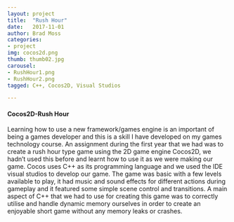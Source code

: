 ```yaml
---
layout: project
title:  "Rush Hour"
date:   2017-11-01
author: Brad Moss
categories:
- project
img: cocos2d.png
thumb: thumb02.jpg
carousel:
- RushHour1.png
- RushHour2.png
tagged: C++, Cocos2D, Visual Studios

---
```


#### Cocos2D-Rush Hour

Learning how to use a new framework/games engine is an important of being a games developer and this is a skill I have developed on my games technology course. An assignment during the first year that we had was to create a rush hour type game using the 2D game engine Cocos2D, we hadn’t used this before and learnt how to use it as we were making our game. Cocos uses C++ as its programming language and we used the IDE visual studios to develop our game. The game was basic with a few levels available to play, it had music and sound effects for different actions during gameplay and it featured some simple scene control and transitions. A main aspect of C++ that we had to use for creating this game was to correctly utilise and handle dynamic memory ourselves in order to create an enjoyable short game without any memory leaks or crashes.
